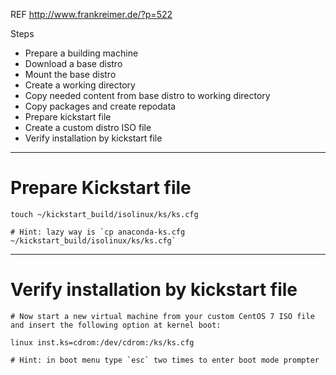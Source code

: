 REF http://www.frankreimer.de/?p=522

Steps

* Prepare a building machine
* Download a base distro
* Mount the base distro
* Create a working directory
* Copy needed content from base distro to working directory
* Copy packages and create repodata
* Prepare kickstart file
* Create a custom distro ISO file
* Verify installation by kickstart file

---

# Prepare Kickstart file

```
touch ~/kickstart_build/isolinux/ks/ks.cfg

# Hint: lazy way is `cp anaconda-ks.cfg ~/kickstart_build/isolinux/ks/ks.cfg`
```

---

# Verify installation by kickstart file

```
# Now start a new virtual machine from your custom CentOS 7 ISO file and insert the following option at kernel boot:

linux inst.ks=cdrom:/dev/cdrom:/ks/ks.cfg

# Hint: in boot menu type `esc` two times to enter boot mode prompter
```
